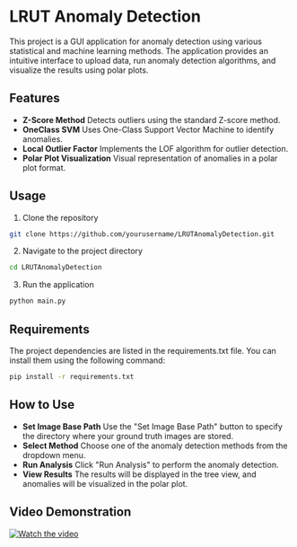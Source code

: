 # LRUT Anomaly Detection

This project is a GUI application for anomaly detection using various statistical and machine learning methods. The application provides an intuitive interface to upload data, run anomaly detection algorithms, and visualize the results using polar plots.

## Features

- **Z-Score Method** Detects outliers using the standard Z-score method.
- **OneClass SVM** Uses One-Class Support Vector Machine to identify anomalies.
- **Local Outlier Factor** Implements the LOF algorithm for outlier detection.
- **Polar Plot Visualization** Visual representation of anomalies in a polar plot format.

## Usage
1. Clone the repository

```bash
git clone https://github.com/yourusername/LRUTAnomalyDetection.git
```

2. Navigate to the project directory

```bash
cd LRUTAnomalyDetection
```

3. Run the application

```bash
python main.py
```
## Requirements
The project dependencies are listed in the requirements.txt file. You can install them using  the following command:

```bash
pip install -r requirements.txt
```

## How to Use
- **Set Image Base Path** Use the "Set Image Base Path" button to specify the directory where your ground truth images are stored.
- **Select Method** Choose one of the anomaly detection methods from the dropdown menu.
- **Run Analysis** Click "Run Analysis" to perform the anomaly detection.
- **View Results** The results will be displayed in the tree view, and anomalies will be visualized in the polar plot.

## Video Demonstration
[![Watch the video](https://img.youtube.com/vi/WfHFRsidWQU/0.jpg)](https://youtu.be/WfHFRsidWQU)
